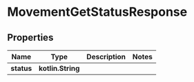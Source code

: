 
# MovementGetStatusResponse

## Properties
Name | Type | Description | Notes
------------ | ------------- | ------------- | -------------
**status** | **kotlin.String** |  | 



